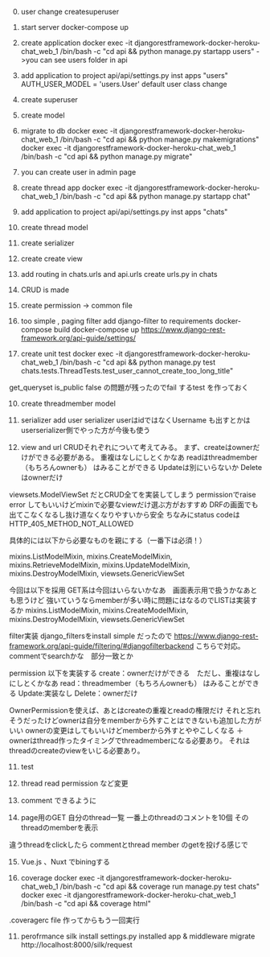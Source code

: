 0. user change
createsuperuser

1. start server
docker-compose up 
<!-- -> you can see api in localhost:8000,
you can see admin page in localhost:8000/admin using root/root -->


2. create application
docker exec -it djangorestframework-docker-heroku-chat_web_1 /bin/bash -c "cd api && python manage.py startapp users"
->you can see users folder in api

3. add application to project
api/api/settings.py inst apps "users"
AUTH_USER_MODEL = 'users.User'
default user class change

4. create superuser

4. create model

5. migrate to db
 docker exec -it djangorestframework-docker-heroku-chat_web_1 /bin/bash -c "cd api && python manage.py makemigrations"
 docker exec -it djangorestframework-docker-heroku-chat_web_1 /bin/bash -c "cd api && python manage.py migrate"

 6. you can create user in admin page



2. create thread app
docker exec -it djangorestframework-docker-heroku-chat_web_1 /bin/bash -c "cd api && python manage.py startapp chat"

3. add application to project
api/api/settings.py inst apps "chats"

4. create thread model

5. create serializer

6. create create view

7. add routing in chats.urls and api.urls
create urls.py in chats

7. CRUD is made

8. create permission -> common file

9. too simple , paging filter
add django-filter to requirements
docker-compose build
docker-compose up
https://www.django-rest-framework.org/api-guide/settings/

9. create unit test
docker exec -it djangorestframework-docker-heroku-chat_web_1 /bin/bash -c "cd api && python manage.py test chats.tests.ThreadTests.test_user_cannot_create_too_long_title"

get_queryset
is_public false の問題が残ったのでfail するtest を作っておく


10. create threadmember model

11. serializer add user serializer
userはidではなくUsername も出すとかはuserserializer側でやった方が今後も使う

12. view and url
CRUDそれぞれについて考えてみる。
まず、createはownerだけができる必要がある。
重複はなしにしとくかなあ
readはthreadmember（もちろんownerも） はみることができる
Updateは別にいらないか
Deleteはownerだけ

viewsets.ModelViewSet だとCRUD全てを実装してしまう
permissionでraise error してもいいけどmixinで必要なviewだけ選ぶ方がおすすめ
DRFの画面でも出てこなくなるし抜け道なくなりやすいから安全
ちなみにstatus codeはHTTP_405_METHOD_NOT_ALLOWED

具体的には以下から必要なものを親にする（一番下は必須！）

mixins.ListModelMixin,
mixins.CreateModelMixin,
mixins.RetrieveModelMixin,
mixins.UpdateModelMixin,
mixins.DestroyModelMixin,
viewsets.GenericViewSet

今回は以下を採用
GET系は今回はいらないかなあ　画面表示用で扱うかなあとも思うけど
強いていうならmemberが多い時に問題にはなるのでLISTは実装するか
mixins.ListModelMixin,
mixins.CreateModelMixin,
mixins.DestroyModelMixin,
viewsets.GenericViewSet

filter実装
django_filtersをinstall
simple だったので
https://www.django-rest-framework.org/api-guide/filtering/#djangofilterbackend
こちらで対応。commentでsearchかな　部分一致とか

permission
以下を実装する
create：ownerだけができる　ただし、重複はなしにしとくかなあ
read：threadmember（もちろんownerも） はみることができる
Update:実装なし
Delete：ownerだけ

OwnerPermissionを使えば、あとはcreateの重複とreadの権限だけ
それと忘れそうだったけどownerは自分をmemberから外すことはできないも追加した方がいい
ownerの変更はしてもいいけどmemberから外すとややこしくなる
＋ownerはthread作ったタイミングでthreadmemberになる必要あり。
それはthreadのcreateのviewをいじる必要あり。

11. test

12. thread read permission など変更

13. comment できるように

14. page用のGET
自分のthread一覧
一番上のthreadのコメントを10個
そのthreadのmemberを表示

違うthreadをclickしたら commentとthread member のgetを投げる感じで

15. Vue.js 、Nuxt でbiningする


10. coverage
 docker exec -it djangorestframework-docker-heroku-chat_web_1 /bin/bash -c "cd api && coverage run manage.py test chats"
 docker exec -it djangorestframework-docker-heroku-chat_web_1 /bin/bash -c "cd api && coverage html"

 .coveragerc file 作ってからもう一回実行

11. perofrmance
 silk install
 settings.py
 installed app & middleware
 migrate
 http://localhost:8000/silk/request